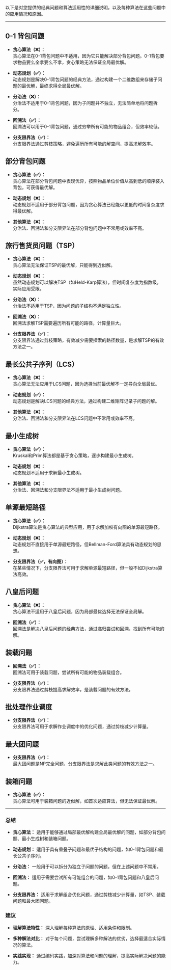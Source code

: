 以下是对您提供的经典问题和算法适用性的详细说明，以及每种算法在这些问题中的应用情况和原因。

---

## 0-1 背包问题

- **贪心算法（❌）：**  
  贪心算法在0-1背包问题中不适用，因为它只能解决部分背包问题。0-1背包要求物品要么全拿要么不拿，贪心策略无法保证全局最优解。

- **动态规划（✅）：**  
  动态规划是解决0-1背包问题的经典方法，通过构建一个二维数组来存储子问题的最优解，最终求得全局最优解。

- **分治法（❌）：**  
  分治法不适用于0-1背包问题，因为子问题并不独立，无法简单地将问题拆分。

- **回溯法（✅）：**  
  回溯法可以用于0-1背包问题，通过穷举所有可能的物品组合，但效率较低。

- **分支限界法（✅）：**  
  分支限界法通过剪枝策略，避免遍历所有可能的解空间，提高求解效率。

## 部分背包问题

- **贪心算法（✅）：**  
  贪心算法在部分背包问题中表现优异，按照物品单位价值从高到低的顺序装入背包，可获得最优解。

- **动态规划（❌）：**  
  动态规划不适用于部分背包问题，因为贪心算法已经能以更低的时间复杂度求得最优解。

- **其他算法（❌）：**  
  分治法、回溯法和分支限界法在部分背包问题中不常用或效率不高。

## 旅行售货员问题（TSP）

- **贪心算法（❌）：**  
  贪心算法无法保证TSP的最优解，只能得到近似解。

- **动态规划（❌）：**  
  虽然动态规划可以解决TSP（如Held-Karp算法），但时间复杂度为指数级，实际应用受限。

- **分治法（❌）：**  
  分治法不适用于TSP，因为问题的子结构不满足独立性。

- **回溯法（❌）：**  
  回溯法求解TSP需要遍历所有可能的路径，计算量巨大。

- **分支限界法（✅）：**  
  分支限界法通过剪枝策略，有效减少需要探索的路径数量，是求解TSP的有效方法之一。

## 最长公共子序列（LCS）

- **贪心算法（❌）：**  
  贪心算法无法应用于LCS问题，因为选择当前最优解不一定导向全局最优。

- **动态规划（✅）：**  
  动态规划是解决LCS问题的经典方法，通过构建二维矩阵记录子问题的解。

- **其他算法（❌）：**  
  分治法、回溯法和分支限界法在LCS问题中不常用或效率不高。

## 最小生成树

- **贪心算法（✅）：**  
  Kruskal和Prim算法都是基于贪心策略，逐步构建最小生成树。

- **动态规划（❌）：**  
  动态规划不适用于求解最小生成树。

- **其他算法（❌）：**  
  分治法、回溯法和分支限界法不适用于最小生成树问题。

## 单源最短路径

- **贪心算法（✅）：**  
  Dijkstra算法是贪心算法的典型应用，用于求解加权有向图的单源最短路径。

- **动态规划（❌）：**  
  动态规划不直接用于单源最短路径，但Bellman-Ford算法具有动态规划的思想。

- **分支限界法（✅，有向图）：**  
  在某些情况下，分支限界法可用于求解单源最短路径，但一般不如Dijkstra算法高效。

## 八皇后问题

- **贪心算法（❌）：**  
  贪心算法不适用于八皇后问题，因为局部最优选择无法保证全局解。

- **回溯法（✅）：**  
  回溯法是解决八皇后问题的经典方法，通过递归尝试和回溯，找到所有可能的解。

## 装载问题

- **回溯法（✅）：**  
  回溯法可用于装载问题，尝试所有可能的物品装载组合。

- **分支限界法（✅）：**  
  分支限界法通过剪枝提高求解效率，是装载问题的有效方法。

## 批处理作业调度

- **分支限界法（✅）：**  
  分支限界法可用于求解作业调度中的优化问题，通过剪枝减少计算量。

## 最大团问题

- **分支限界法（✅）：**  
  最大团问题是NP完全问题，分支限界法是求解此类问题的有效方法之一。

## 装箱问题

- **贪心算法（✅）：**  
  贪心算法可用于装箱问题的近似解，如首次适应算法，但无法保证最优解。

---

### 总结

- **贪心算法：** 适用于能够通过局部最优解构建全局最优解的问题，如部分背包问题、最小生成树和装箱问题。

- **动态规划：** 适用于具有重叠子问题和最优子结构的问题，如0-1背包问题和最长公共子序列。

- **分治法：** 一般用于可以拆分为独立子问题的问题，但在上述问题中不常用。

- **回溯法：** 适用于需要尝试所有可能组合的问题，如0-1背包问题和八皇后问题。

- **分支限界法：** 适用于求解组合优化问题，通过剪枝减少计算量，如TSP、装载问题和最大团问题。

### 建议

- **理解算法特性：** 深入理解每种算法的原理、适用条件和限制。

- **多种解法对比：** 对于每个问题，尝试理解多种解法的优劣，选择最适合实际情况的算法。

- **实践实现：** 通过编码实践，加深对算法和问题的理解，提高实际解决问题的能力。
